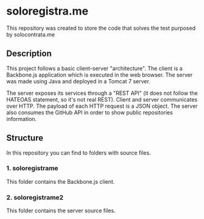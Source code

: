 # soloregistra.me

This repository was created to store the code that solves the test purposed by solocontrata.me

## Description

This project follows a basic client-server "architecture". The client is a Backbone.js application which is executed in the web browser.
The server was made using Java and deployed in a Tomcat 7 server.

The server exposes its services through a "REST API" (it does not follow the HATEOAS statement, so it's not real REST). 
Client and server communicates over HTTP. The payload of each HTTP request is a JSON object.
The server also consumes the GitHub API in order to show public repositories information.

## Structure

In this repository you can find to folders with source files.

### 1. soloregistrame

This folder contains the Backbone.js client.

### 2. soloregistrame2

This folder contains the server source files.
